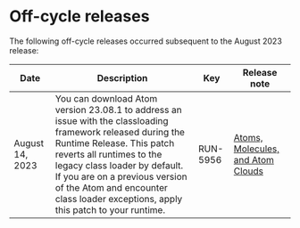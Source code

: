 # Off-cycle releases 

<head>
  <meta name="guidename" content="Release Notes"/>
  <meta name="context" content="GUID-d0284495-959a-410b-828f-ba435b640eda"/>
</head>


The following off-cycle releases occurred subsequent to the August 2023 release:

|Date|Description|Key|Release note|
|----|-----------|---|------------|
|August 14, 2023|You can download Atom version 23.08.1 to address an issue with the classloading framework released during the Runtime Release. This patch reverts all runtimes to the legacy class loader by default. If you are on a previous version of the Atom and encounter class loader exceptions, apply this patch to your runtime.|RUN-5956|[Atoms, Molecules, and Atom Clouds](atm-Aug2023_Atoms_Molecules_Clouds_70bf1c67-4416-4962-a116-5c9de182dc2e.md)|